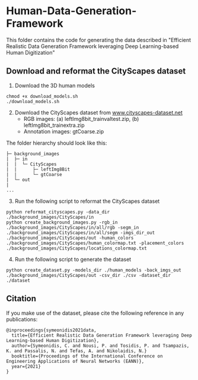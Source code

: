 # Human-Data-Generation-Framework

This folder contains the code for generating the data described in "Efficient Realistic Data Generation Framework leveraging Deep Learning-based Human Digitization"

## Download and reformat the CityScapes dataset

1. Download the 3D human models

```
chmod +x download_models.sh
./download_models.sh
```

2. Download the CityScapes dataset from www.cityscapes-dataset.net <br />
    * RGB images: (a) leftImg8bit_trainvaltest.zip,  (b) leftImg8bit_trainextra.zip <br />
    * Annotation images: gtCoarse.zip <br />

The folder hierarchy should look like this:
```
├─ background_images
|  ├─ in
|  |  └─ CityScapes
|  |      ├─ leftImg8Bit
|  |      └─ gtCoarse
|  └─ out
|      
...
```
3. Run the following script to reformat the CityScapes dataset
```
python reformat_cityscapes.py -data_dir ./background_images/CityScapes/in
python create_background_images.py -rgb_in ./background_images/CityScapes/in/all/rgb -segm_in ./background_images/CityScapes/in/all/segm -imgs_dir_out ./background_images/CityScapes/out -human_colors ./background_images/CityScapes/human_colormap.txt -placement_colors ./background_images/CityScapes/locations_colormap.txt
``` 
4. Run the following script to generate the dataset
```
python create_dataset.py -models_dir ./human_models -back_imgs_out ./background_images/CityScapes/out -csv_dir ./csv -dataset_dir ./dataset
```   
## Citation
If you make use of the dataset, please cite the following reference in any publications:
```
@inproceedings{symeonidis2021data,
  title={Efficient Realistic Data Generation Framework leveraging Deep Learning-based Human Digitization},
  author={Symeonidis, C. and Nousi, P. and Tosidis, P. and Tsampazis, K. and Passalis, N. and Tefas, A. and Nikolaidis, N.}
  booktitle={Proceedings of the International Conference on Engineering Applications of Neural Networks (EANN)},
  year={2021}
}
```

